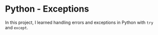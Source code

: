 # Python - Exceptions

In this project, I learned handling errors and exceptions in Python with `try`
and `except`.
